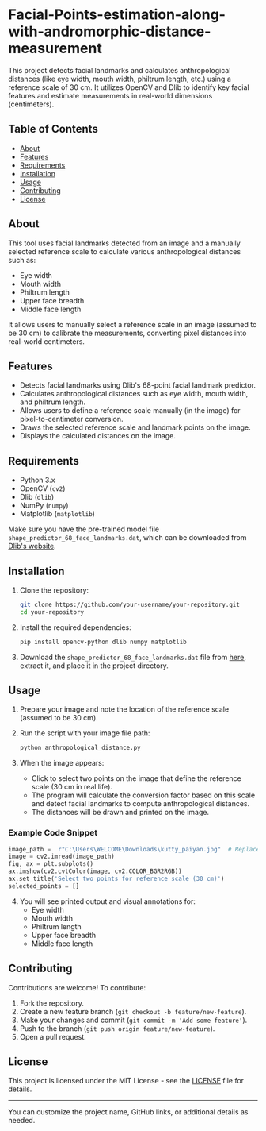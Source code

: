 # Facial-Points-estimation-along-with-andromorphic-distance-measurement

This project detects facial landmarks and calculates anthropological distances (like eye width, mouth width, philtrum length, etc.) using a reference scale of 30 cm. It utilizes OpenCV and Dlib to identify key facial features and estimate measurements in real-world dimensions (centimeters).

## Table of Contents

- [About](#about)
- [Features](#features)
- [Requirements](#requirements)
- [Installation](#installation)
- [Usage](#usage)
- [Contributing](#contributing)
- [License](#license)

## About

This tool uses facial landmarks detected from an image and a manually selected reference scale to calculate various anthropological distances such as:

- Eye width
- Mouth width
- Philtrum length
- Upper face breadth
- Middle face length

It allows users to manually select a reference scale in an image (assumed to be 30 cm) to calibrate the measurements, converting pixel distances into real-world centimeters.

## Features

- Detects facial landmarks using Dlib's 68-point facial landmark predictor.
- Calculates anthropological distances such as eye width, mouth width, and philtrum length.
- Allows users to define a reference scale manually (in the image) for pixel-to-centimeter conversion.
- Draws the selected reference scale and landmark points on the image.
- Displays the calculated distances on the image.

## Requirements

- Python 3.x
- OpenCV (`cv2`)
- Dlib (`dlib`)
- NumPy (`numpy`)
- Matplotlib (`matplotlib`)

Make sure you have the pre-trained model file `shape_predictor_68_face_landmarks.dat`, which can be downloaded from [Dlib's website](http://dlib.net/files/shape_predictor_68_face_landmarks.dat.bz2).

## Installation

1. Clone the repository:

   ```bash
   git clone https://github.com/your-username/your-repository.git
   cd your-repository
   ```

2. Install the required dependencies:

   ```bash
   pip install opencv-python dlib numpy matplotlib
   ```

3. Download the `shape_predictor_68_face_landmarks.dat` file from [here](http://dlib.net/files/shape_predictor_68_face_landmarks.dat.bz2), extract it, and place it in the project directory.

## Usage

1. Prepare your image and note the location of the reference scale (assumed to be 30 cm).
2. Run the script with your image file path:

   ```python
   python anthropological_distance.py
   ```

3. When the image appears:
    - Click to select two points on the image that define the reference scale (30 cm in real life).
    - The program will calculate the conversion factor based on this scale and detect facial landmarks to compute anthropological distances.
    - The distances will be drawn and printed on the image.

### Example Code Snippet

```python
image_path =  r"C:\Users\WELCOME\Downloads\kutty_paiyan.jpg"  # Replace with the path to your image
image = cv2.imread(image_path)
fig, ax = plt.subplots()
ax.imshow(cv2.cvtColor(image, cv2.COLOR_BGR2RGB))
ax.set_title('Select two points for reference scale (30 cm)')
selected_points = []
```

4. You will see printed output and visual annotations for:
    - Eye width
    - Mouth width
    - Philtrum length
    - Upper face breadth
    - Middle face length

## Contributing

Contributions are welcome! To contribute:
1. Fork the repository.
2. Create a new feature branch (`git checkout -b feature/new-feature`).
3. Make your changes and commit (`git commit -m 'Add some feature'`).
4. Push to the branch (`git push origin feature/new-feature`).
5. Open a pull request.

## License

This project is licensed under the MIT License - see the [LICENSE](LICENSE) file for details.

---

You can customize the project name, GitHub links, or additional details as needed.

